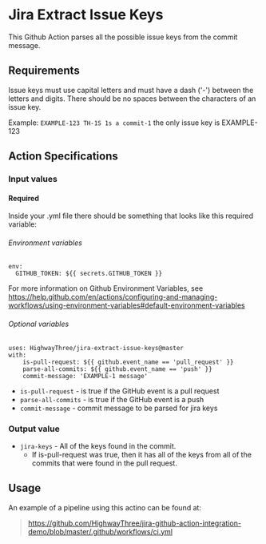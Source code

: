 # Jira Extract Issue Keys

This Github Action parses all the possible issue keys from the commit message.

## Requirements

Issue keys must use capital letters and must have a dash ('-') between the letters and digits. There should be no spaces between the characters of an issue key.

Example: `EXAMPLE-123 TH-1S 1s a commit-1` the only issue key is EXAMPLE-123

## Action Specifications

### Input values

#### Required

Inside your .yml file there should be something that looks like this required variable:

###### Environment variables

```
env:
  GITHUB_TOKEN: ${{ secrets.GITHUB_TOKEN }}
```

For more information on Github Environment Variables, see https://help.github.com/en/actions/configuring-and-managing-workflows/using-environment-variables#default-environment-variables

###### Optional variables

```
uses: HighwayThree/jira-extract-issue-keys@master
with:
    is-pull-request: ${{ github.event_name == 'pull_request' }}
    parse-all-commits: ${{ github.event_name == 'push' }}
    commit-message: 'EXAMPLE-1 message'
```

- `is-pull-request` - is true if the GitHub event is a pull request
- `parse-all-commits` - is true if the GitHub event is a push
- `commit-message` - commit message to be parsed for jira keys

### Output value

- `jira-keys` - All of the keys found in the commit. 
    - If is-pull-request was true, then it has all of the keys from all of the commits that were found in the pull request.

## Usage

An example of a pipeline using this actino can be found at: 
> https://github.com/HighwayThree/jira-github-action-integration-demo/blob/master/.github/workflows/ci.yml